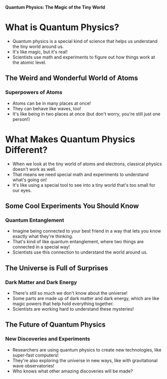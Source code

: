 **Quantum Physics: The Magic of the Tiny World**

**What is Quantum Physics?**
=====================================

* Quantum physics is a special kind of science that helps us understand the tiny world around us.
* It's like magic, but it's real!
* Scientists use math and experiments to figure out how things work at the atomic level.

**The Weird and Wonderful World of Atoms**
------------------------------------------

### Superpowers of Atoms

* Atoms can be in many places at once! 
* They can behave like waves, too!
* It's like being in two places at once (but don't worry, you're still just one person!)

**What Makes Quantum Physics Different?**
=============================================

* When we look at the tiny world of atoms and electrons, classical physics doesn't work as well.
* That means we need special math and experiments to understand what's going on!
* It's like using a special tool to see into a tiny world that's too small for our eyes.

**Some Cool Experiments You Should Know**
-----------------------------------------

### Quantum Entanglement

* Imagine being connected to your best friend in a way that lets you know exactly what they're thinking.
* That's kind of like quantum entanglement, where two things are connected in a special way!
* Scientists use this connection to understand the world around us.

**The Universe is Full of Surprises**
--------------------------------------

### Dark Matter and Dark Energy

* There's still so much we don't know about the universe!
* Some parts are made up of dark matter and dark energy, which are like magic powers that help hold everything together.
* Scientists are working hard to understand these mysteries!

**The Future of Quantum Physics**
-------------------------------

### New Discoveries and Experiments

* Researchers are using quantum physics to create new technologies, like super-fast computers!
* They're also exploring the universe in new ways, like with gravitational wave observatories!
* Who knows what other amazing discoveries will be made?